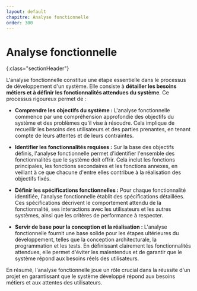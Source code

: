 ```yaml
---
layout: default
chapitre: Analyse fonctionnelle
order: 300
---
```


# Analyse fonctionnelle
{:class="sectionHeader"}

<!-- note -->

L'analyse fonctionnelle constitue une étape essentielle dans le processus de développement d'un système. Elle consiste à **détailler les besoins métiers et à définir les fonctionnalités attendues du système**. Ce processus rigoureux permet de :

* **Comprendre les objectifs du système :** L'analyse fonctionnelle commence par une compréhension approfondie des objectifs du système et des problèmes qu'il vise à résoudre. Cela implique de recueillir les besoins des utilisateurs et des parties prenantes, en tenant compte de leurs attentes et de leurs contraintes.

* **Identifier les fonctionnalités requises :** Sur la base des objectifs définis, l'analyse fonctionnelle permet d'identifier l'ensemble des fonctionnalités que le système doit offrir. Cela inclut les fonctions principales, les fonctions secondaires et les fonctions annexes, en veillant à ce que chacune d'entre elles contribue à la réalisation des objectifs fixés.

* **Définir les spécifications fonctionnelles :** Pour chaque fonctionnalité identifiée, l'analyse fonctionnelle établit des spécifications détaillées. Ces spécifications décrivent le comportement attendu de la fonctionnalité, ses interactions avec les utilisateurs et les autres systèmes, ainsi que les critères de performance à respecter.

* **Servir de base pour la conception et la réalisation :** L'analyse fonctionnelle fournit une base solide pour les étapes ultérieures du développement, telles que la conception architecturale, la programmation et les tests. En définissant clairement les fonctionnalités attendues, elle permet d'éviter les malentendus et de garantir que le système répond aux besoins réels des utilisateurs.

En résumé, l'analyse fonctionnelle joue un rôle crucial dans la réussite d'un projet en garantissant que le système développé répond aux besoins métiers et aux attentes des utilisateurs.

